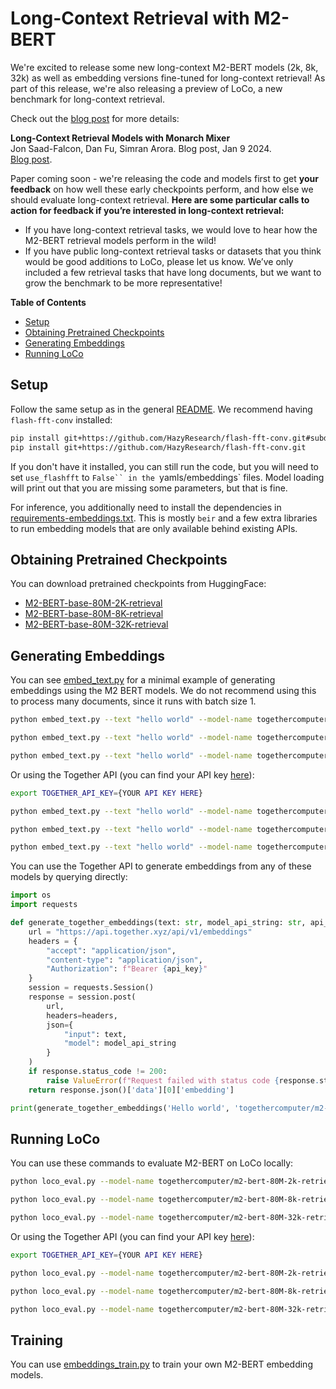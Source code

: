# Long-Context Retrieval with M2-BERT

We're excited to release some new long-context M2-BERT models (2k, 8k, 32k) as well as embedding versions fine-tuned for long-context retrieval!
As part of this release, we're also releasing a preview of LoCo, a new benchmark for long-context retrieval.

Check out the [blog post](https://togethercomputer.com/blog/loco) for more details:

**Long-Context Retrieval Models with Monarch Mixer**\
Jon Saad-Falcon, Dan Fu, Simran Arora. Blog post, Jan 9 2024.\
[Blog post]().

Paper coming soon - we're releasing the code and models first to get **your feedback** on how well these early checkpoints perform, and how else we should evaluate long-context retrieval.
**Here are some particular calls to action for feedback if you’re interested in long-context retrieval:**
* If you have long-context retrieval tasks, we would love to hear how the M2-BERT retrieval models perform in the wild!
* If you have public long-context retrieval tasks or datasets that you think would be good additions to LoCo, please let us know. We’ve only included a few retrieval tasks that have long documents, but we want to grow the benchmark to be more representative!

**Table of Contents**
* [Setup](#setup)
* [Obtaining Pretrained Checkpoints](#obtaining-pretrained-checkpoints)
* [Generating Embeddings](#generating-embeddings)
* [Running LoCo](#running-loco)

## Setup

Follow the same setup as in the general [README](README.md).
We recommend having `flash-fft-conv` installed:

```bash
pip install git+https://github.com/HazyResearch/flash-fft-conv.git#subdirectory=csrc/flashfftconv
pip install git+https://github.com/HazyResearch/flash-fft-conv.git
```

If you don't have it installed, you can still run the code, but you will need to set `use_flashfft` to `False`` in the `yamls/embeddings` files.
Model loading will print out that you are missing some parameters, but that is fine.

For inference, you additionally need to install the dependencies in [requirements-embeddings.txt](requirements-embeddings.txt).
This is mostly `beir` and a few extra libraries to run embedding models that are only available behind existing APIs.

## Obtaining Pretrained Checkpoints

You can download pretrained checkpoints from HuggingFace:
* [M2-BERT-base-80M-2K-retrieval](https://huggingface.co/togethercomputer/m2-bert-80M-2k-retrieval)
* [M2-BERT-base-80M-8K-retrieval](https://huggingface.co/togethercomputer/m2-bert-80M-8k-retrieval)
* [M2-BERT-base-80M-32K-retrieval](https://huggingface.co/togethercomputer/m2-bert-80M-32k-retrieval)

## Generating Embeddings

You can see [embed_text.py](embed_text.py) for a minimal example of generating embeddings using the M2 BERT models.
We do not recommend using this to process many documents, since it runs with batch size 1.

```bash
python embed_text.py --text "hello world" --model-name togethercomputer/m2-bert-80M-2k-retrieval --yaml-file yamls/embeddings/m2-bert-80M-2k-retrieval.yaml

python embed_text.py --text "hello world" --model-name togethercomputer/m2-bert-80M-8k-retrieval --yaml-file yamls/embeddings/m2-bert-80M-8k-retrieval.yaml

python embed_text.py --text "hello world" --model-name togethercomputer/m2-bert-80M-32k-retrieval --yaml-file yamls/embeddings/m2-bert-80M-32k-retrieval.yaml
```

Or using the Together API (you can find your API key [here](https://api.together.xyz/settings/api-keys)):

```bash
export TOGETHER_API_KEY={YOUR API KEY HERE}

python embed_text.py --text "hello world" --model-name togethercomputer/m2-bert-80M-2k-retrieval --together-api

python embed_text.py --text "hello world" --model-name togethercomputer/m2-bert-80M-8k-retrieval --together-api

python embed_text.py --text "hello world" --model-name togethercomputer/m2-bert-80M-32k-retrieval --together-api
```

You can use the Together API to generate embeddings from any of these models by querying directly:
```Python
import os
import requests

def generate_together_embeddings(text: str, model_api_string: str, api_key: str):
    url = "https://api.together.xyz/api/v1/embeddings"
    headers = {
        "accept": "application/json",
        "content-type": "application/json",
        "Authorization": f"Bearer {api_key}"
    }
    session = requests.Session()
    response = session.post(
        url,
        headers=headers,
        json={
            "input": text,
            "model": model_api_string
        }
    )
    if response.status_code != 200:
        raise ValueError(f"Request failed with status code {response.status_code}: {response.text}")
    return response.json()['data'][0]['embedding']

print(generate_together_embeddings('Hello world', 'togethercomputer/m2-bert-80M-32k-retrieval', os.environ['TOGETHER_API_KEY'])[:10])
```

## Running LoCo

You can use these commands to evaluate M2-BERT on LoCo locally:

```bash
python loco_eval.py --model-name togethercomputer/m2-bert-80M-2k-retrieval --yaml-file yamls/embeddings/m2-bert-80M-2k-retrieval.yaml

python loco_eval.py --model-name togethercomputer/m2-bert-80M-8k-retrieval --yaml-file yamls/embeddings/m2-bert-80M-8k-retrieval.yaml

python loco_eval.py --model-name togethercomputer/m2-bert-80M-32k-retrieval --yaml-file yamls/embeddings/m2-bert-80M-32k-retrieval.yaml
```

Or using the Together API (you can find your API key [here](https://api.together.xyz/settings/api-keys)):

```bash
export TOGETHER_API_KEY={YOUR API KEY HERE}

python loco_eval.py --model-name togethercomputer/m2-bert-80M-2k-retrieval --together-api

python loco_eval.py --model-name togethercomputer/m2-bert-80M-8k-retrieval --together-api

python loco_eval.py --model-name togethercomputer/m2-bert-80M-32k-retrieval --together-api
```

## Training

You can use [embeddings_train.py](embeddings_train.py) to train your own M2-BERT embedding models.